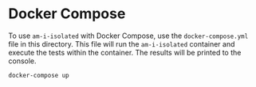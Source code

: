 # Docker Compose

To use `am-i-isolated` with Docker Compose, use the `docker-compose.yml` file
in this directory. This file will run the `am-i-isolated` container and execute
the tests within the container. The results will be printed to the console.

```sh
docker-compose up
```
